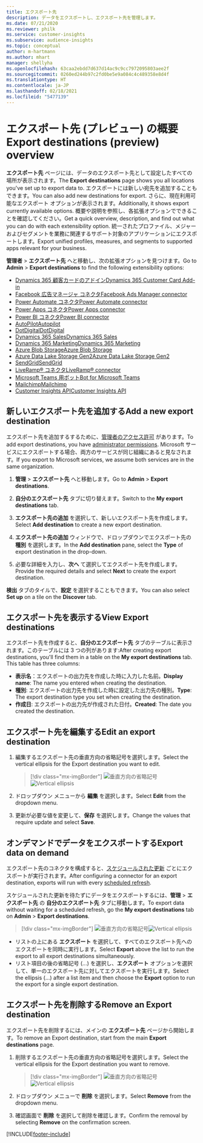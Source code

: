 ```yaml
---
title: エクスポート先
description: データをエクスポートし、エクスポート先を管理します。
ms.date: 07/21/2020
ms.reviewer: philk
ms.service: customer-insights
ms.subservice: audience-insights
ms.topic: conceptual
author: m-hartmann
ms.author: mhart
manager: shellyha
ms.openlocfilehash: 63caa2ebdd7d637d14ac9c9cc7972095803aee2f
ms.sourcegitcommit: 0260ed244b97c2fd0be5e9a084c4c489358e8d4f
ms.translationtype: HT
ms.contentlocale: ja-JP
ms.lasthandoff: 02/18/2021
ms.locfileid: "5477139"
---
```

# <a name="export-destinations-preview-overview"></a><span data-ttu-id="f3e60-103">エクスポート先 (プレビュー) の概要</span><span class="sxs-lookup"><span data-stu-id="f3e60-103">Export destinations (preview) overview</span></span>

<span data-ttu-id="f3e60-104">**エクスポート先** ページには、データのエクスポート先として設定したすべての場所が表示されます。</span><span class="sxs-lookup"><span data-stu-id="f3e60-104">The **Export destinations** page shows you all locations you've set up to export data to.</span></span> <span data-ttu-id="f3e60-105">エクスポートには新しい宛先を追加することもできます。</span><span class="sxs-lookup"><span data-stu-id="f3e60-105">You can also add new destinations for export.</span></span> <span data-ttu-id="f3e60-106">さらに、現在利用可能なエクスポート オプションが表示されます。</span><span class="sxs-lookup"><span data-stu-id="f3e60-106">Additionally, it shows export currently available options.</span></span> <span data-ttu-id="f3e60-107">概要や説明を参照し、各拡張オプションでできることを確認してください。</span><span class="sxs-lookup"><span data-stu-id="f3e60-107">Get a quick overview, description, and find out what you can do with each extensibility option.</span></span> <span data-ttu-id="f3e60-108">統一されたプロファイル、メジャーおよびセグメントを業務に関連するサポート対象のアプリケーションにエクスポートします。</span><span class="sxs-lookup"><span data-stu-id="f3e60-108">Export unified profiles, measures, and segments to supported apps relevant for your business.</span></span>

<span data-ttu-id="f3e60-109">**管理者** > **エクスポート先** へと移動し、次の拡張オプションを見つけます。</span><span class="sxs-lookup"><span data-stu-id="f3e60-109">Go to **Admin** > **Export destinations** to find the following extensibility options:</span></span>

- [<span data-ttu-id="f3e60-110">Dynamics 365 顧客カードのアドイン</span><span class="sxs-lookup"><span data-stu-id="f3e60-110">Dynamics 365 Customer Card Add-in</span></span>](customer-card-add-in.md)
- [<span data-ttu-id="f3e60-111">Facebook 広告マネージャ コネクタ</span><span class="sxs-lookup"><span data-stu-id="f3e60-111">Facebook Ads Manager connector</span></span>](export-facebook.md)
- [<span data-ttu-id="f3e60-112">Power Automate コネクタ</span><span class="sxs-lookup"><span data-stu-id="f3e60-112">Power Automate connector</span></span>](export-power-automate.md)
- [<span data-ttu-id="f3e60-113">Power Apps コネクタ</span><span class="sxs-lookup"><span data-stu-id="f3e60-113">Power Apps connector</span></span>](export-power-apps.md)
- [<span data-ttu-id="f3e60-114">Power BI コネクタ</span><span class="sxs-lookup"><span data-stu-id="f3e60-114">Power BI connector</span></span>](export-power-bi.md)
- [<span data-ttu-id="f3e60-115">AutoPilot</span><span class="sxs-lookup"><span data-stu-id="f3e60-115">Autopilot</span></span>](export-autopilot.md)
- [<span data-ttu-id="f3e60-116">DotDigital</span><span class="sxs-lookup"><span data-stu-id="f3e60-116">DotDigital</span></span>](export-dotdigital.md)
- [<span data-ttu-id="f3e60-117">Dynamics 365 Sales</span><span class="sxs-lookup"><span data-stu-id="f3e60-117">Dynamics 365 Sales</span></span>](export-dynamics365-sales.md)
- [<span data-ttu-id="f3e60-118">Dynamics 365 Marketing</span><span class="sxs-lookup"><span data-stu-id="f3e60-118">Dynamics 365 Marketing</span></span>](export-dynamics365-marketing.md)
- [<span data-ttu-id="f3e60-119">Azure Blob Storage</span><span class="sxs-lookup"><span data-stu-id="f3e60-119">Azure Blob Storage</span></span>](export-azure-blob-storage.md)
- [<span data-ttu-id="f3e60-120">Azure Data Lake Storage Gen2</span><span class="sxs-lookup"><span data-stu-id="f3e60-120">Azure Data Lake Storage Gen2</span></span>](export-azure-data-lake-storage-gen2.md)
- [<span data-ttu-id="f3e60-121">SendGrid</span><span class="sxs-lookup"><span data-stu-id="f3e60-121">SendGrid</span></span>](export-sendgrid.md)
- [<span data-ttu-id="f3e60-122">LiveRamp&reg; コネクタ</span><span class="sxs-lookup"><span data-stu-id="f3e60-122">LiveRamp&reg; connector</span></span>](export-liveramp.md)
- [<span data-ttu-id="f3e60-123">Microsoft Teams 用ボット</span><span class="sxs-lookup"><span data-stu-id="f3e60-123">Bot for Microsoft Teams</span></span>](export-teams-bot.md)
- [<span data-ttu-id="f3e60-124">Mailchimp</span><span class="sxs-lookup"><span data-stu-id="f3e60-124">Mailchimp</span></span>](export-mailchimp.md)
- [<span data-ttu-id="f3e60-125">Customer Insights API</span><span class="sxs-lookup"><span data-stu-id="f3e60-125">Customer Insights API</span></span>](apis.md)

## <a name="add-a-new-export-destination"></a><span data-ttu-id="f3e60-126">新しいエクスポート先を追加する</span><span class="sxs-lookup"><span data-stu-id="f3e60-126">Add a new export destination</span></span>

<span data-ttu-id="f3e60-127">エクスポート先を追加するするために、[管理者のアクセス許可](permissions.md) があります。</span><span class="sxs-lookup"><span data-stu-id="f3e60-127">To add export destinations, you have [administrator permissions](permissions.md).</span></span> <span data-ttu-id="f3e60-128">Microsoft サービスにエクスポートする場合、両方のサービスが同じ組織にあると見なされます。</span><span class="sxs-lookup"><span data-stu-id="f3e60-128">If you export to Microsoft services, we assume both services are in the same organization.</span></span>

1. <span data-ttu-id="f3e60-129">**管理** > **エクスポート先** へと移動します。</span><span class="sxs-lookup"><span data-stu-id="f3e60-129">Go to **Admin** > **Export destinations**.</span></span>

1. <span data-ttu-id="f3e60-130">**自分のエクスポート先** タブに切り替えます。</span><span class="sxs-lookup"><span data-stu-id="f3e60-130">Switch to the **My export destinations** tab.</span></span>

1. <span data-ttu-id="f3e60-131">**エクスポート先の追加** を選択して、新しいエクスポート先を作成します。</span><span class="sxs-lookup"><span data-stu-id="f3e60-131">Select **Add destination** to create a new export destination.</span></span>

1. <span data-ttu-id="f3e60-132">**エクスポート先の追加** ウィンドウで、ドロップダウンでエクスポート先の **種別** を選択します。</span><span class="sxs-lookup"><span data-stu-id="f3e60-132">In the **Add destination** pane, select the **Type** of export destination in the drop-down.</span></span>

1. <span data-ttu-id="f3e60-133">必要な詳細を入力し、**次へ** て選択してエクスポート先を作成します。</span><span class="sxs-lookup"><span data-stu-id="f3e60-133">Provide the required details and select **Next** to create the export destination.</span></span>

<span data-ttu-id="f3e60-134">**検出** タブのタイルで、**設定** を選択することもできます。</span><span class="sxs-lookup"><span data-stu-id="f3e60-134">You can also select **Set up** on a tile on the **Discover** tab.</span></span>

## <a name="view-export-destinations"></a><span data-ttu-id="f3e60-135">エクスポート先を表示する</span><span class="sxs-lookup"><span data-stu-id="f3e60-135">View Export destinations</span></span>

<span data-ttu-id="f3e60-136">エクスポート先を作成すると、**自分のエクスポート先** タブのテーブルに表示されます。このテーブルには 3 つの列があります:</span><span class="sxs-lookup"><span data-stu-id="f3e60-136">After creating export destinations, you'll find them in a table on the **My export destinations** tab. This table has three columns:</span></span>

- <span data-ttu-id="f3e60-137">**表示名**：エクスポートの出力先を作成した時に入力した名前。</span><span class="sxs-lookup"><span data-stu-id="f3e60-137">**Display name**: The name you entered when creating the destination.</span></span>
- <span data-ttu-id="f3e60-138">**種別**: エクスポートの出力先を作成した時に設定した出力先の種別。</span><span class="sxs-lookup"><span data-stu-id="f3e60-138">**Type**: The export destination type you set when creating the destination.</span></span>
- <span data-ttu-id="f3e60-139">**作成日**: エクスポートの出力先が作成された日付。</span><span class="sxs-lookup"><span data-stu-id="f3e60-139">**Created**: The date you created the destination.</span></span>

## <a name="edit-an-export-destination"></a><span data-ttu-id="f3e60-140">エクスポート先を編集する</span><span class="sxs-lookup"><span data-stu-id="f3e60-140">Edit an export destination</span></span>

1. <span data-ttu-id="f3e60-141">編集するエクスポート先の垂直方向の省略記号を選択します。</span><span class="sxs-lookup"><span data-stu-id="f3e60-141">Select the vertical ellipsis for the Export destination you want to edit.</span></span>

   > [!div class="mx-imgBorder"]
   > <span data-ttu-id="f3e60-142">![垂直方向の省略記号](media/export-destinations-page-ellipsis.png "垂直方向の省略記号")</span><span class="sxs-lookup"><span data-stu-id="f3e60-142">![Vertical ellipsis](media/export-destinations-page-ellipsis.png "Vertical ellipsis")</span></span>

1. <span data-ttu-id="f3e60-143">ドロップダウン メニューから **編集** を選択します。</span><span class="sxs-lookup"><span data-stu-id="f3e60-143">Select **Edit** from the dropdown menu.</span></span>

1. <span data-ttu-id="f3e60-144">更新が必要な値を変更して、**保存** を選択します。</span><span class="sxs-lookup"><span data-stu-id="f3e60-144">Change the values that require update and select **Save**.</span></span>

## <a name="export-data-on-demand"></a><span data-ttu-id="f3e60-145">オンデマンドでデータをエクスポートする</span><span class="sxs-lookup"><span data-stu-id="f3e60-145">Export data on demand</span></span>

<span data-ttu-id="f3e60-146">エクスポート先のコネクタを構成すると、[スケジュールされた更新](system.md#schedule-tab) ごとにエクスポートが実行されます。</span><span class="sxs-lookup"><span data-stu-id="f3e60-146">After configuring a connector for an export destination, exports will run with every [scheduled refresh](system.md#schedule-tab).</span></span>

<span data-ttu-id="f3e60-147">スケジュールされた更新を待たずにデータをエクスポートするには、**管理** > **エクスポート先** の **自分のエクスポート先** タブに移動します。</span><span class="sxs-lookup"><span data-stu-id="f3e60-147">To export data without waiting for a scheduled refresh, go the **My export destinations** tab on **Admin** > **Export destinations**.</span></span>

> [!div class="mx-imgBorder"]
> <span data-ttu-id="f3e60-148">![垂直方向の省略記号](media/export-destinations-page-ellipsis.png "垂直方向の省略記号")</span><span class="sxs-lookup"><span data-stu-id="f3e60-148">![Vertical ellipsis](media/export-destinations-page-ellipsis.png "Vertical ellipsis")</span></span>

- <span data-ttu-id="f3e60-149">リストの上にある **エクスポート** を選択して、すべてのエクスポート先へのエクスポートを同時に実行します。</span><span class="sxs-lookup"><span data-stu-id="f3e60-149">Select **Export** above the list to run the export to all export destinations simultaneously.</span></span>
- <span data-ttu-id="f3e60-150">リスト項目の後の省略記号 (...) を選択し、**エクスポート** オプションを選択して、単一のエクスポート先に対してエクスポートを実行します。</span><span class="sxs-lookup"><span data-stu-id="f3e60-150">Select the ellipsis (...) after a list item and then choose the **Export** option to run the export for a single export destination.</span></span>

## <a name="remove-an-export-destination"></a><span data-ttu-id="f3e60-151">エクスポート先を削除する</span><span class="sxs-lookup"><span data-stu-id="f3e60-151">Remove an Export destination</span></span>

<span data-ttu-id="f3e60-152">エクスポート先を削除するには、メインの **エクスポート先** ページから開始します。</span><span class="sxs-lookup"><span data-stu-id="f3e60-152">To remove an Export destination, start from the main **Export destinations** page.</span></span>

1. <span data-ttu-id="f3e60-153">削除するエクスポート先の垂直方向の省略記号を選択します。</span><span class="sxs-lookup"><span data-stu-id="f3e60-153">Select the vertical ellipsis for the Export destination you want to remove.</span></span>

   > [!div class="mx-imgBorder"]
   > <span data-ttu-id="f3e60-154">![垂直方向の省略記号](media/export-destinations-page-ellipsis.png "垂直方向の省略記号")</span><span class="sxs-lookup"><span data-stu-id="f3e60-154">![Vertical ellipsis](media/export-destinations-page-ellipsis.png "Vertical ellipsis")</span></span>

2. <span data-ttu-id="f3e60-155">ドロップダウン メニューで **削除** を選択します。</span><span class="sxs-lookup"><span data-stu-id="f3e60-155">Select **Remove** from the dropdown menu.</span></span>

3. <span data-ttu-id="f3e60-156">確認画面で **削除** を選択して削除を確認します。</span><span class="sxs-lookup"><span data-stu-id="f3e60-156">Confirm the removal by selecting **Remove** on the confirmation screen.</span></span>


[!INCLUDE[footer-include](../includes/footer-banner.md)]